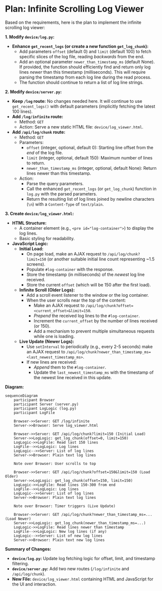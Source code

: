 # Plan: Infinite Scrolling Log Viewer

Based on the requirements, here is the plan to implement the infinite scrolling log viewer:

**1. Modify `device/log.py`:**

- **Enhance `get_recent_logs` (or create a new function `get_log_chunk`):**
  - Add parameters `offset` (default 0) and `limit` (default 100) to fetch specific slices of the log file, reading _backwards_ from the end.
  - Add an optional parameter `newer_than_timestamp_ms` (default None). If provided, the function should efficiently find and return only log lines _newer_ than this timestamp (milliseconds). This will require parsing the timestamp from each log line during the read process.
  - The function should continue to return a list of log line strings.

**2. Modify `device/server.py`:**

- **Keep `/log` route:** No changes needed here. It will continue to use `get_recent_logs()` with default parameters (implicitly fetching the latest 100 lines).
- **Add `/log/infinite` route:**
  - Method: `GET`
  - Action: Serve a new static HTML file: `device/log_viewer.html`.
- **Add `/api/log/chunk` route:**
  - Method: `GET`
  - Parameters:
    - `offset` (integer, optional, default 0): Starting line offset from the _end_ of the log file.
    - `limit` (integer, optional, default 150): Maximum number of lines to return.
    - `newer_than_timestamp_ms` (integer, optional, default None): Return lines newer than this timestamp.
  - Action:
    - Parse the query parameters.
    - Call the enhanced `get_recent_logs` (or `get_log_chunk`) function in `log.py` with the parsed parameters.
    - Return the resulting list of log lines joined by newline characters (`\n`) with a `Content-Type` of `text/plain`.

**3. Create `device/log_viewer.html`:**

- **HTML Structure:**
  - A container element (e.g., `<pre id="log-container">`) to display the log lines.
  - Basic styling for readability.
- **JavaScript Logic:**
  - **Initial Load:**
    - On page load, make an AJAX request to `/api/log/chunk?limit=150` (or another suitable initial line count representing ~1.5 screens).
    - Populate `#log-container` with the response.
    - Store the timestamp (in milliseconds) of the _newest_ log line received.
    - Store the current `offset` (which will be 150 after the first load).
  - **Infinite Scroll (Older Logs):**
    - Add a scroll event listener to the window or the log container.
    - When the user scrolls near the _top_ of the content:
      - Make an AJAX request to `/api/log/chunk?offset=<current_offset>&limit=150`.
      - _Prepend_ the received log lines to the `#log-container`.
      - Increment the `current_offset` by the number of lines received (or 150).
      - Add a mechanism to prevent multiple simultaneous requests while one is loading.
  - **Live Update (Newer Logs):**
    - Use `setInterval` to periodically (e.g., every 2-5 seconds) make an AJAX request to `/api/log/chunk?newer_than_timestamp_ms=<last_newest_timestamp_ms>`.
    - If new lines are received:
      - _Append_ them to the `#log-container`.
      - Update the `last_newest_timestamp_ms` with the timestamp of the newest line received in this update.

**Diagram:**

```mermaid
sequenceDiagram
    participant Browser
    participant Server (server.py)
    participant LogLogic (log.py)
    participant LogFile

    Browser->>Server: GET /log/infinite
    Server->>Browser: Serve log_viewer.html

    Browser->>Server: GET /api/log/chunk?limit=150 (Initial Load)
    Server->>LogLogic: get_log_chunk(offset=0, limit=150)
    LogLogic->>LogFile: Read last 150 lines
    LogFile-->>LogLogic: Log lines
    LogLogic-->>Server: List of log lines
    Server->>Browser: Plain text log lines

    Note over Browser: User scrolls to top

    Browser->>Server: GET /api/log/chunk?offset=150&limit=150 (Load Older)
    Server->>LogLogic: get_log_chunk(offset=150, limit=150)
    LogLogic->>LogFile: Read lines 150-300 from end
    LogFile-->>LogLogic: Log lines
    LogLogic-->>Server: List of log lines
    Server->>Browser: Plain text log lines

    Note over Browser: Timer triggers (Live Update)

    Browser->>Server: GET /api/log/chunk?newer_than_timestamp_ms=... (Load Newer)
    Server->>LogLogic: get_log_chunk(newer_than_timestamp_ms=...)
    LogLogic->>LogFile: Read lines newer than timestamp
    LogFile-->>LogLogic: New log lines (if any)
    LogLogic-->>Server: List of new log lines
    Server->>Browser: Plain text new log lines
```

**Summary of Changes:**

- **`device/log.py`:** Update log fetching logic for offset, limit, and timestamp filtering.
- **`device/server.py`:** Add two new routes (`/log/infinite` and `/api/log/chunk`).
- **New File:** `device/log_viewer.html` containing HTML and JavaScript for the UI and interaction.
